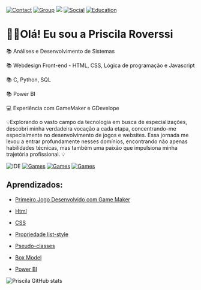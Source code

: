 [![Contact](https://img.shields.io/badge/WhatsApp-25D366?style=for-the-badge&logo=whatsapp&logoColor=white)](https://wa.me/+5519996551364/?)
[![Group](https://img.shields.io/badge/Zoom-2D8CFF?style=for-the-badge&logo=zoom&logoColor=white)](https://us05web.zoom.us/j/6533720954?pwd=D3DmI2Ez3b0ePr6Ao7RecYK2I4EdbQ.1)
<a href="mailto:priscilaroverssi01@gmail.com"><img src="https://img.shields.io/badge/Gmail-D14836?style=for-the-badge&logo=gmail&logoColor=white"></a>
[![Social](https://img.shields.io/badge/LinkedIn-0077B5?style=for-the-badge&logo=linkedin&logoColor=white)](https://www.linkedin.com/in/priscila-roverssi-529756156)
[![Education](https://img.shields.io/badge/Udemy-EC5252?style=for-the-badge&logo=Udemy&logoColor=white)](https://www.udemy.com/user/priscila-roverssi/?key=subscribed_courses&wishlisted_courses=1&subscribed_courses=1)

<h1>🙋‍♀️Olá! Eu sou a Priscila Roverssi</h1>
<p></p>📚 Análises e Desenvolvimento de Sistemas</p>
<p>📚 Webdesign Front-end - HTML, CSS, Lógica de programação e Javascript</p>
<p>📚 C, Python, SQL</p>
<p>📚 Power BI</p>
<p>💻 Experiência com GameMaker e GDevelope</p>

<p>💡Explorando o vasto campo da tecnologia em busca de especializações, descobri minha verdadeira vocação a cada etapa, concentrando-me especialmente no desenvolvimento de jogos e websites.
  Essa jornada me levou a entrar profundamente nesses domínios, encontrando não apenas habilidades técnicas, mas também uma paixão que impulsiona minha trajetória profissional. 💡</p>

![IDE](https://img.shields.io/badge/Visual_Studio_Code-0078D4?style=for-the-badge&logo=visual%20studio%20code&logoColor=white)
[![Games](https://img.shields.io/badge/Steam-000000?style=for-the-badge&logo=steam&logoColor=white)](https://steamcommunity.com/profiles/76561199581582352/)
[![Games](https://img.shields.io/badge/PlayStation-003791?style=for-the-badge&logo=playstation&logoColor=white)](https://library.playstation.com/recently-played)
[![Games](https://img.shields.io/badge/website-000000?style=for-the-badge&logo=About.me&logoColor=white)](https://gx.games/studios/112c2972-0263-4f57-8e71-db3144550605/)

<h2>Aprendizados:</h2>

<ul>
<li><p><a href="https://www.linkedin.com/posts/priscila-roverssi-529756156_desenvolvimentodegames-gamemaker-jogos2d-activity-7134351345137926144-JAQB?utm_source=share&utm_medium=member_desktop">Primeiro Jogo Desenvolvido com Game Maker</a></p></li>
<li><p><a href="https://www.linkedin.com/posts/priscila-roverssi-529756156_nos-primeiros-passos-em-html-hypertext-activity-7134914703817883650-_Q16?utm_source=share&utm_medium=member_desktop">Html</a></p></li>
<li><p><a href="https://www.linkedin.com/posts/priscila-roverssi-529756156_estudar-sobre-css-cascading-style-sheets-activity-7136048646038446080-EtUU?utm_source=share&utm_medium=member_desktop">CSS</a></p></li>
<li><p><a href="https://www.linkedin.com/posts/priscila-roverssi-529756156_a-propriedade-list-style-%C3%A9-usada-em-css-para-activity-7140727376665124864-ekwu?utm_source=share&utm_medium=member_desktop"> Propriedade list-style</a></p></li>
<li><p><a href="https://www.linkedin.com/posts/priscila-roverssi-529756156_pseudo-classes-s%C3%A3o-seletores-especiais-em-activity-7140739378011684864-Rg5R?utm_source=share&utm_medium=member_desktop">Pseudo-classes</a></p></li>
<li><p><a href="https://www.linkedin.com/posts/priscila-roverssi-529756156_cada-novo-aprendizado-%C3%A9-uma-jornada-que-amplia-activity-7140740521026633729-mBvr?utm_source=share&utm_medium=member_desktop">Box Model</a></p></li>
<li><p><a href="https://www.linkedin.com/feed/update/urn:li:activity:7143627849478971393/">Power BI</a></p></li>
</ul>

![Priscila GitHub stats](https://github-readme-stats.vercel.app/api?username=priscilaroverssi&show_icons=true&theme=transparent)
